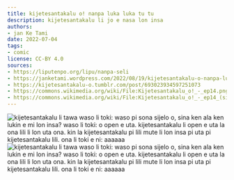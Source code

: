 ```yaml
---
title: kijetesantakalu o! nanpa luka luka tu tu
description: kijetesantakalu li jo e nasa lon insa
authors:
- jan Ke Tami
date: 2022-07-04
tags:
- comic
license: CC-BY 4.0
sources:
- https://liputenpo.org/lipu/nanpa-seli
- https://janketami.wordpress.com/2022/08/19/kijetesantakalu-o-nanpa-luka-luka-tu-tu/
- https://kijetesantakalu-o.tumblr.com/post/693023934597251073
- https://commons.wikimedia.org/wiki/File:Kijetesantakalu_o!_-_ep14.png
- https://commons.wikimedia.org/wiki/File:Kijetesantakalu_o!_-_ep14_(sitelen_pona).png
---
```


![kijetesantakalu li tawa waso li toki: waso pi sona sijelo o, sina ken ala ken lukin e mi lon insa? waso li toki: o open e uta. kijetesantakalu li open e uta la ona lili li lon uta ona. kin la kijetesantakalu pi lili mute li lon insa pi uta pi kijetesantakalu lili. ona li toki e ni: aaaaaa](https://upload.wikimedia.org/wikipedia/commons/3/3b/Kijetesantakalu_o%21_-_ep14.png)
![kijetesantakalu li tawa waso li toki: waso pi sona sijelo o, sina ken ala ken lukin e mi lon insa? waso li toki: o open e uta. kijetesantakalu li open e uta la ona lili li lon uta ona. kin la kijetesantakalu pi lili mute li lon insa pi uta pi kijetesantakalu lili. ona li toki e ni: aaaaaa](https://upload.wikimedia.org/wikipedia/commons/b/bc/Kijetesantakalu_o%21_-_ep14_%28sitelen_pona%29.png)